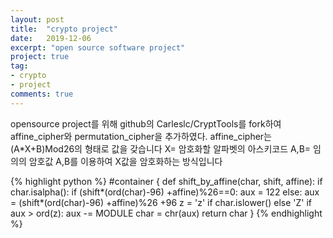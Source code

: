 ```yaml
---
layout: post
title:  "crypto project"
date:   2019-12-06
excerpt: "open source software project"
project: true
tag:
- crypto 
- project
comments: true
---
```


opensource project를 위해 github의 Carleslc/CryptTools를 fork하여 affine_cipher와 permutation_cipher을 추가하였다.
affine_cipher는 (A*X+B)Mod26의 형태로 값을 갖습니다
X= 암호화할 알파벳의 아스키코드
A,B= 임의의 암호값
A,B를 이용하여 X값을 암호화하는 방식입니다

{% highlight python %}
#container {
    def shift_by_affine(char, shift, affine):
    if char.isalpha():
        if (shift*(ord(char)-96) +affine)%26==0:
            aux = 122
        else:
            aux = (shift*(ord(char)-96) +affine)%26 +96
        z = 'z' if char.islower() else 'Z'
        if aux > ord(z):
            aux -= MODULE
        char = chr(aux)
    return char
}
{% endhighlight %}